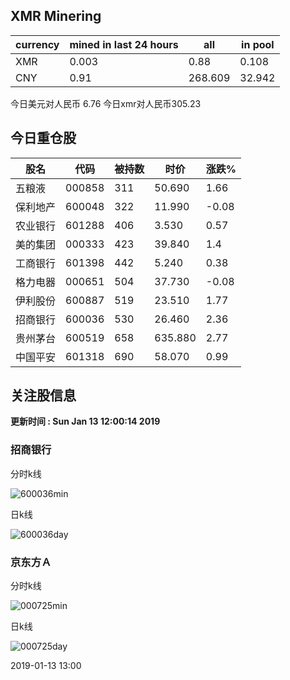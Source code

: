 ## XMR Minering

|currency|mined in last 24 hours|all|in pool|
|---|---|---|---|
|XMR|0.003|0.88|0.108|
|CNY|0.91|268.609|32.942|

今日美元对人民币 6.76	今日xmr对人民币305.23


## 今日重仓股 

|股名|代码|被持数|时价|涨跌%|
|---|---|---|---|---|
|五粮液|000858|311|50.690|1.66|
|保利地产|600048|322|11.990|-0.08|
|农业银行|601288|406|3.530|0.57|
|美的集团|000333|423|39.840|1.4|
|工商银行|601398|442|5.240|0.38|
|格力电器|000651|504|37.730|-0.08|
|伊利股份|600887|519|23.510|1.77|
|招商银行|600036|530|26.460|2.36|
|贵州茅台|600519|658|635.880|2.77|
|中国平安|601318|690|58.070|0.99|

## 关注股信息
**更新时间 : Sun Jan 13 12:00:14 2019**
### 招商银行 
分时k线

![600036min](http://image.sinajs.cn/newchart/min/n/sh600036.gif)

日k线

![600036day](http://image.sinajs.cn/newchart/daily/n/sh600036.gif)

### 京东方Ａ 
分时k线

![000725min](http://image.sinajs.cn/newchart/min/n/sz000725.gif)

日k线

![000725day](http://image.sinajs.cn/newchart/daily/n/sz000725.gif)

2019-01-13 13:00